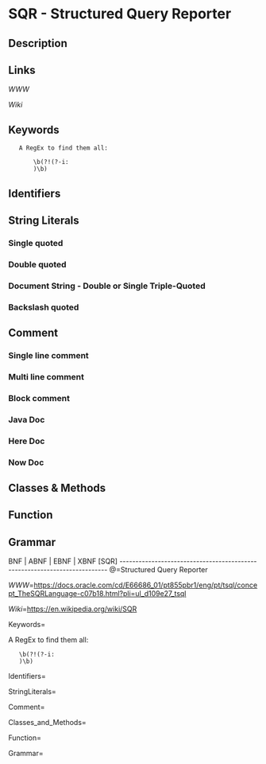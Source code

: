 
# SQR - Structured Query Reporter

## Description


## Links

_WWW_

_Wiki_


## Keywords
~~~
   A RegEx to find them all:

       \b(?!(?-i:
       )\b)
~~~


## Identifiers


## String Literals

### Single quoted

### Double quoted

### Document String - Double or Single Triple-Quoted

### Backslash quoted


## Comment

### Single line comment

### Multi line comment

### Block comment

### Java Doc

### Here Doc

### Now Doc


## Classes & Methods


## Function


## Grammar

BNF | ABNF | EBNF | XBNF
[SQR] --------------------------------------------------------------------------
@=Structured Query Reporter

_WWW_=https://docs.oracle.com/cd/E66686_01/pt855pbr1/eng/pt/tsql/concept_TheSQRLanguage-c07b18.html?pli=ul_d109e27_tsql

_Wiki_=https://en.wikipedia.org/wiki/SQR

Keywords=

   A RegEx to find them all:

       \b(?!(?-i:
       )\b)

Identifiers=

StringLiterals=

Comment=

Classes_and_Methods=

Function=

Grammar=

